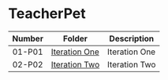 # TeacherPet


| Number | Folder | Description |
| :----: | ------ | ----------- |
| 01-P01 | [ Iteration One ]()   |    Iteration One |
| 02-P02 | [ Iteration Two ]()   |    Iteration Two |
